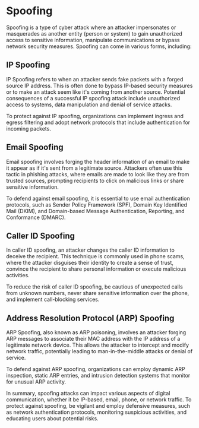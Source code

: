 # Spoofing

Spoofing is a type of cyber attack where an attacker impersonates or masquerades as another entity (person or system) to gain unauthorized access to sensitive information, manipulate communications or bypass network security measures. Spoofing can come in various forms, including:

## IP Spoofing

IP Spoofing refers to when an attacker sends fake packets with a forged source IP address. This is often done to bypass IP-based security measures or to make an attack seem like it's coming from another source. Potential consequences of a successful IP spoofing attack include unauthorized access to systems, data manipulation and denial of service attacks.

To protect against IP spoofing, organizations can implement ingress and egress filtering and adopt network protocols that include authentication for incoming packets.

## Email Spoofing

Email spoofing involves forging the header information of an email to make it appear as if it's sent from a legitimate source. Attackers often use this tactic in phishing attacks, where emails are made to look like they are from trusted sources, prompting recipients to click on malicious links or share sensitive information.

To defend against email spoofing, it is essential to use email authentication protocols, such as Sender Policy Framework (SPF), Domain Key Identified Mail (DKIM), and Domain-based Message Authentication, Reporting, and Conformance (DMARC).

## Caller ID Spoofing

In caller ID spoofing, an attacker changes the caller ID information to deceive the recipient. This technique is commonly used in phone scams, where the attacker disguises their identity to create a sense of trust, convince the recipient to share personal information or execute malicious activities.

To reduce the risk of caller ID spoofing, be cautious of unexpected calls from unknown numbers, never share sensitive information over the phone, and implement call-blocking services.

## Address Resolution Protocol (ARP) Spoofing

ARP Spoofing, also known as ARP poisoning, involves an attacker forging ARP messages to associate their MAC address with the IP address of a legitimate network device. This allows the attacker to intercept and modify network traffic, potentially leading to man-in-the-middle attacks or denial of service.

To defend against ARP spoofing, organizations can employ dynamic ARP inspection, static ARP entries, and intrusion detection systems that monitor for unusual ARP activity.

In summary, spoofing attacks can impact various aspects of digital communication, whether it be IP-based, email, phone, or network traffic. To protect against spoofing, be vigilant and employ defensive measures, such as network authentication protocols, monitoring suspicious activities, and educating users about potential risks.
